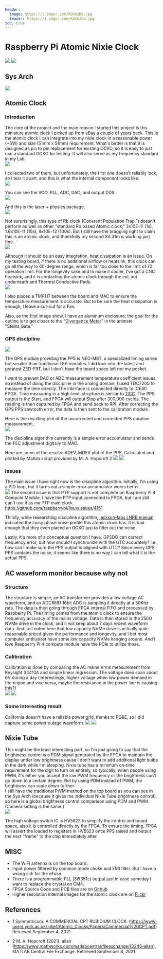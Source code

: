 ```yaml
---
header:
  image: https://i.imgur.com/K8xKzDb.jpg
  teaser: https://i.imgur.com/K8xKzDb.jpg
toc: true
---
```


# Raspberry Pi Atomic Nixie Clock

![](https://i.imgur.com/K8xKzDb.jpg)
![](https://i.imgur.com/vn76Owb.jpg)

## Sys Arch
![](https://i.imgur.com/zrFgwyR.jpg)

## Atomic Clock
### Introduction

The core of the project and the main reason I started this project is this miniature atomic clock I picked up from eBay a couple of years back. This is the atomic clock I can integrate into my nixie clock in a reasonable power (~5W) and size (51mm x 51mm) requirement. What's better is that it is designed as pin to pin replacement for existing OCXO, so it is easy to just use a standard OCXO for testing. It will also serve as my frequency standard in my Lab.   
![](https://i.imgur.com/AWIKEOg.jpg)

I collected two of them, but unfortunately, the first one doesn't reliably lock, so I tear it apart, and this is what the internal component looks like:  
![](https://i.imgur.com/hWFkc32.jpg)

You can see the VCO, PLL, ADC, DAC, and output DDS.  
![](https://i.imgur.com/R5MAKdu.jpg)

And this is the laser + physics package.  
![](https://i.imgur.com/ic7vWHZ.jpg)

Not surprisingly, this type of Rb clock (Coherent Population Trap 1) doesn't perform as well as other "standard Rb based Atomic clock," 3x10E-11 (1s), 1.6x10E-11 (10s), 8x10E-12 (100s). But I still have the bragging right to claim this is an atomic clock, and thankfully my second SA.31m is working just fine.  
![](https://i.imgur.com/nBTmPy5.jpg)

Although it should be an easy integration, heat dissipation is an issue. On my testing board, if there is no additional airflow or heatsink, this clock can go all the way to 60-degree range, which is far too close to the limit of 70 operation limit.
For the longevity sake and to make it cooler, I've got a CNC heatsink, and it is contacting the atomic clock through the cut-out underneath and Thermal Conductive Pads.  
![](https://i.imgur.com/g0FqmAZ.jpg)

I also placed a TMP117 between the board and MAC to ensure the temperature measurement is accurate. 
But to be sure the heat dissipation is enough, I leave a cut-out for a Fan.

Also, as the first image show, I have an aluminum enclosure; the goal for the outline is to get closer to the "[Divergence Meter](https://steins-gate.fandom.com/wiki/Divergence_Meter)" in the animate "Steins;Gate." 

### GPS discipline  
![](https://i.imgur.com/MylZTvy.jpg)

The GPS module providing the PPS is NEO-M8T, a specialized timing series but smaller than traditional LEA modules. I did look into the latest and greatest ZED-F9T, but I don't have the board space left nor my pocket.

I want to prevent DAC or ADC measurement temperature coefficient issues, so instead of doing the discipline in the analog domain, I used TDC7200 to measure the time directly. The interface is connected directly to iCE40 FPGA.
Time measuring in a high-level structure is similar to [TICC](https://www.febo.com/pages/TICC/). The PPS output is the Start, and FPGA will output Stop after 300,000 cycles.
The reading is then captured by FPGA and send back to RPI. After correcting the GPS PPS sawtooth error, the data is then sent to the calibration module.

Here is the resulting plot of the uncorrected and corrected PPS duration measurement.  
![](https://i.imgur.com/S7kvhkP.jpg)

The discipline algorithm currently is a simple error accumulator and sends the FEC adjustment digitally to MAC.

Here are some of the results:
ADEV, MDEV plot of the PPS. Calculated and plotted by Matlab script provided by M. A. Hopcroft 2 
![](https://i.imgur.com/lWnVdFT.jpg)
![](https://i.imgur.com/K7SvJug.jpg)

### Issues
The main issue I have right now is the discipline algorithm. Initially, I'm using a PID loop, but it turns out a simple error accumulator works better...  
![](https://i.imgur.com/I8tj5V4.jpg)
The second issue is that PTP support is not complete on Raspberry Pi 4 Compute Module. I have the PTP input connected to FPGA, but I am still can't use it as my PTP main clock.  
https://github.com/raspberrypi/linux/issues/4151

Thirdly, while researching discipline algorithm, [jackson-labs LNRB manual](http://www.jackson-labs.com/assets/uploads/main/Low_Noise_Rubidium_user_manual.pdf) indicated the lousy phase noise profile this atomic clock has. It is bad enough that they even placed an OCXO just to filter out the noise. 

Lastly, it's more of a conceptual question I have. GPSDO can correct frequency error, but how should I synchronize with the UTC accurately? i.e., how can I make sure the PPS output is aligned with UTC? Since every GPS PPS contains the noise, it seems like there is no way I can tell what it is the actual PPS.

## AC waveform monitor because why not

### Structure
The structure is simple, an AC transformer provides a low voltage AC waveform, and an ADC8681 16bit ADC is sampling it directly at a 50Khz rate. The data is then going through FPGA internal FIFO and processed by Raspberry Pi. The timing comes from the atomic clock to ensure the frequency accuracy of the mains voltage. Data is then stored in the 256G NVMe drive in the clock, and it will keep about 7 days recent waveform data. And just noted here that low capacity NVMe drive is actually quite reasonable priced given the performance and longevity, and I bet most computer enthusiast have some low capacity NVMe hanging around. And I love Raspberry Pi 4 compute module have the PCIe to utilize those.  

### Calibration
Calibration is done by comparing the AC mains Vrms measurement from Keysight 34410A and simple linear regression. The voltage does span about 6V during a day (interestingly, higher voltage when low power demand in the region and vice versa, maybe the resistance in the power line is causing this?)  
![](https://i.imgur.com/BISWYLH.jpg)
![](https://i.imgur.com/jqUseYu.jpg)

### Some interesting result
California doesn't have a reliable power grid, thanks to PG&E, so I did capture some power outage waveform.
![](https://i.imgur.com/TpGnuX1.jpg)
![](https://i.imgur.com/5QBKQeQ.jpg)

## Nixie Tube
This might be the least interesting part, so I'm just going to say that the brightness control is a PDM signal generated by the FPGA to maintain the display under low brightness cause I don't want to add additional light bulbs in the dark while I'm sleeping. Nixie tube has a minimum on-time requirement for the digit to turn on entirely, so typically, when people using PWM, it's either you accept the low PWM frequency or the brightness can't go down to a certain degree. But by using PDM instead of PWM, the brightness can scale down further.  
I still have the traditional PWM method on the top board as you can see in the Sys Arch (because it gives me individual Nixie Tube brightness control), so here is a global brightness control comparison using PDM and PWM. (Camera setting is the same.)  
![](https://i.imgur.com/COOWdHC.jpg)

The high voltage switch IC is HV5623 to simplify the control and board space, also it is controlled directly by the FPGA. To ensure the timing, FPGA will assert the loaded to registers in HV5623 once PPS raised and output the next "frame" to the chip immediately after.

## MISC
* The WiFi antenna is on the top board.
* Input power filtered by common mode choke and EMI filter. But I have a wrong sch for the eFuse.
* There is a programmable PLL (Si5351c) output just in case someday I want to replace the crystal on CM4. 
* FPGA Source Code and PCB files are on [Github](https://github.com/will127534/RaspberryPiAtomicNixieClock)
* Higher resolution internal images for the atomic clock are on [Flickr](https://flic.kr/s/aHsmW1FnTJ)  


## References
* 1 Symmetricom. A COMMERCIAL CPT RUBIDIUM CLOCK. (https://www-users.york.ac.uk/~jke1/Atomic_Clocks/Papers/Commercial%20CPT.pdf) Retrieved September 4, 2021.

* 2 M. A. Hopcroft (2021). allan (https://www.mathworks.com/matlabcentral/fileexchange/13246-allan), MATLAB Central File Exchange. Retrieved September 4, 2021.

